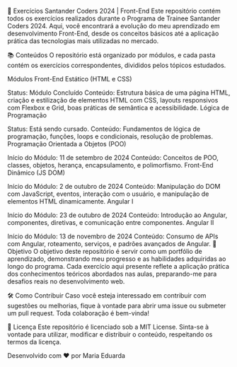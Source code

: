 📝 Exercícios Santander Coders 2024 | Front-End
Este repositório contém todos os exercícios realizados durante o Programa de Trainee Santander Coders 2024. Aqui, você encontrará a evolução do meu aprendizado em desenvolvimento Front-End, desde os conceitos básicos até a aplicação prática das tecnologias mais utilizadas no mercado.

📚 Conteúdos
O repositório está organizado por módulos, e cada pasta contém os exercícios correspondentes, divididos pelos tópicos estudados.

Módulos
Front-End Estático (HTML e CSS)

Status: Módulo Concluído
Conteúdo: Estrutura básica de uma página HTML, criação e estilização de elementos HTML com CSS, layouts responsivos com Flexbox e Grid, boas práticas de semântica e acessibilidade.
Lógica de Programação

Status: Está sendo cursado.
Conteúdo: Fundamentos de lógica de programação, funções, loops e condicionais, resolução de problemas.
Programação Orientada a Objetos (POO)

Início do Módulo: 11 de setembro de 2024
Conteúdo: Conceitos de POO, classes, objetos, herança, encapsulamento, e polimorfismo.
Front-End Dinâmico (JS DOM)

Início do Módulo: 2 de outubro de 2024
Conteúdo: Manipulação do DOM com JavaScript, eventos, interação com o usuário, e manipulação de elementos HTML dinamicamente.
Angular I

Início do Módulo: 23 de outubro de 2024
Conteúdo: Introdução ao Angular, componentes, diretivas, e comunicação entre componentes.
Angular II

Início do Módulo: 13 de novembro de 2024
Conteúdo: Consumo de APIs com Angular, roteamento, serviços, e padrões avançados de Angular.
🚀 Objetivo
O objetivo deste repositório é servir como um portfólio de aprendizado, demonstrando meu progresso e as habilidades adquiridas ao longo do programa. Cada exercício aqui presente reflete a aplicação prática dos conhecimentos teóricos abordados nas aulas, preparando-me para desafios reais no desenvolvimento web.

🛠️ Como Contribuir
Caso você esteja interessado em contribuir com sugestões ou melhorias, fique à vontade para abrir uma issue ou submeter um pull request. Toda colaboração é bem-vinda!

📄 Licença
Este repositório é licenciado sob a MIT License. Sinta-se à vontade para utilizar, modificar e distribuir o conteúdo, respeitando os termos da licença.

Desenvolvido com ❤️ por Maria Eduarda
